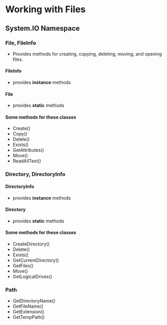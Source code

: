 # Working with Files

## System.IO Namespace

### File, FileInfo
- Provides methods for creating, copying, deleting, moving, and opening files.

#### FileInfo
- provides **instance** methods
#### File
- provides **static** methods
#### Some methods for these classes
- Create()
- Copy()
- Delete()
- Exists()
- GetAttributes()
- Move()
- ReadAllText()

### Directory, DirectoryInfo

#### DirectoryInfo
- provides **instance** methods
#### Directory
- provides **static** methods

#### Some methods for these classes
- CreateDirectory()
- Delete()
- Exists()
- GetCurrentDirectory()
- GetFiles()
- Move()
- GetLogicalDrives()

### Path
- GetDirectoryName()
- GetFileName()
- GetExtension()
- GetTempPath()